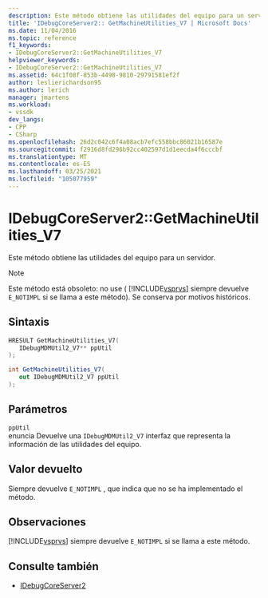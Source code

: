 ```yaml
---
description: Este método obtiene las utilidades del equipo para un servidor.
title: 'IDebugCoreServer2:: GetMachineUtilities_V7 | Microsoft Docs'
ms.date: 11/04/2016
ms.topic: reference
f1_keywords:
- IDebugCoreServer2::GetMachineUtilities_V7
helpviewer_keywords:
- IDebugCoreServer2::GetMachineUtilities_V7
ms.assetid: 64c1f08f-853b-4498-9810-29791581ef2f
author: leslierichardson95
ms.author: lerich
manager: jmartens
ms.workload:
- vssdk
dev_langs:
- CPP
- CSharp
ms.openlocfilehash: 26d2c042c6f4a08acb7efc558bbc86021b16587e
ms.sourcegitcommit: f2916d8fd296b92cc402597d1d1eecda4f6cccbf
ms.translationtype: MT
ms.contentlocale: es-ES
ms.lasthandoff: 03/25/2021
ms.locfileid: "105077959"
---
```

# <a name="idebugcoreserver2getmachineutilities_v7"></a>IDebugCoreServer2::GetMachineUtilities_V7
Este método obtiene las utilidades del equipo para un servidor.

> [!NOTE]
> Este método está obsoleto: no use ( [!INCLUDE[vsprvs](../../../code-quality/includes/vsprvs_md.md)] siempre devuelve `E_NOTIMPL` si se llama a este método). Se conserva por motivos históricos.

## <a name="syntax"></a>Sintaxis

```cpp
HRESULT GetMachineUtilities_V7(
   IDebugMDMUtil2_V7** ppUtil
);
```

```csharp
int GetMachineUtilities_V7(
   out IDebugMDMUtil2_V7 ppUtil
);
```

## <a name="parameters"></a>Parámetros
`ppUtil`\
enuncia Devuelve una `IDebugMDMUtil2_V7` interfaz que representa la información de las utilidades del equipo.

## <a name="return-value"></a>Valor devuelto
 Siempre devuelve `E_NOTIMPL` , que indica que no se ha implementado el método.

## <a name="remarks"></a>Observaciones
 [!INCLUDE[vsprvs](../../../code-quality/includes/vsprvs_md.md)] siempre devuelve `E_NOTIMPL` si se llama a este método.

## <a name="see-also"></a>Consulte también
- [IDebugCoreServer2](../../../extensibility/debugger/reference/idebugcoreserver2.md)

